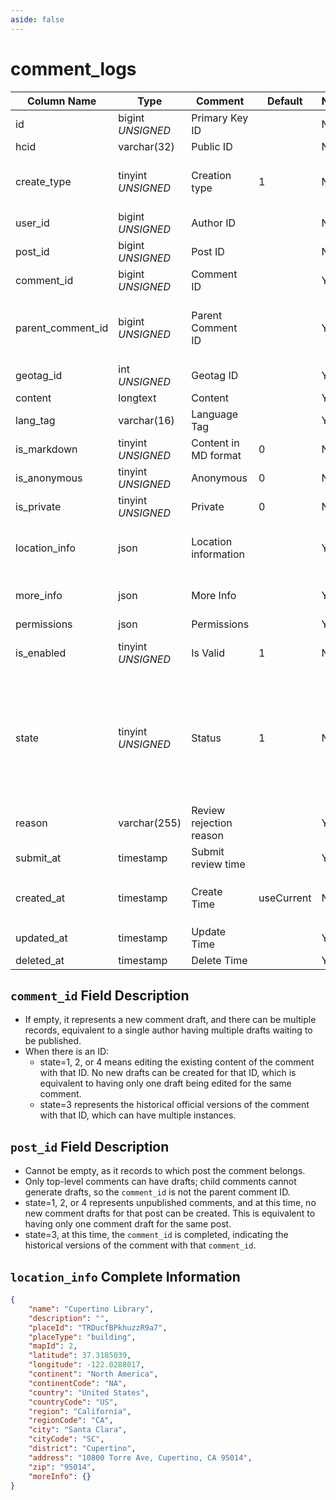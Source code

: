 ```yaml
---
aside: false
---
```


# comment_logs

| Column Name | Type | Comment | Default | Null | Remark |
| --- | --- | --- | --- | --- | --- |
| id | bigint *UNSIGNED* | Primary Key ID | | NO | Auto Increment |
| hcid | varchar(32) | Public ID |  | NO | **Unique** |
| create_type | tinyint *UNSIGNED* | Creation type | 1 | NO | 1.Quick creation / 2.Editor creation / 3.Recovered from post |
| user_id | bigint *UNSIGNED* | Author ID |  | NO | Related field [users->id](../users/users.md) |
| post_id | bigint *UNSIGNED* | Post ID |  | NO | Related field [posts->id](posts.md) |
| comment_id | bigint *UNSIGNED* | Comment ID |  | YES | Related field [comments->id](comments.md) |
| parent_comment_id | bigint *UNSIGNED* | Parent Comment ID |  | YES | Related field [comments->id](comments.md)<br>Empty means a top-level comment |
| geotag_id | int *UNSIGNED* | Geotag ID |  | YES | Related field [geotags->id](geotags.md) |
| content | longtext | Content |  | YES | Full content |
| lang_tag | varchar(16) | Language Tag |  | YES |  |
| is_markdown | tinyint *UNSIGNED* | Content in MD format | 0 | NO | 0.No / 1.Yes |
| is_anonymous | tinyint *UNSIGNED* | Anonymous | 0 | NO | 0.No / 1.Yes |
| is_private | tinyint *UNSIGNED* | Private | 0 | NO | 0.No / 1.Yes |
| location_info | json | Location information |  | YES | Empty means not creating or clearing when modifying |
| more_info | json | More Info |  | YES | E.g. publisher IP location name, device name, etc. |
| permissions | json | Permissions |  | YES |  |
| is_enabled | tinyint *UNSIGNED* | Is Valid | 1 | NO | 0.Invalid (visible only to yourself) / 1.Valid |
| state | tinyint *UNSIGNED* | Status | 1 | NO | 1.Unpublished (Draft)<br>2.Published (Under review)<br>3.Published (Approved and archived)<br>4.Published (Rejected, back to draft status) |
| reason | varchar(255) | Review rejection reason |  | YES | Used when rejected in review |
| submit_at | timestamp | Submit review time |  | YES |  |
| created_at | timestamp | Create Time | useCurrent | NO | For example, MySQL defaults to `CURRENT_TIMESTAMP` |
| updated_at | timestamp | Update Time |  | YES |  |
| deleted_at | timestamp | Delete Time |  | YES |  |

## `comment_id` Field Description

- If empty, it represents a new comment draft, and there can be multiple records, equivalent to a single author having multiple drafts waiting to be published.
- When there is an ID:
    - state=1, 2, or 4 means editing the existing content of the comment with that ID. No new drafts can be created for that ID, which is equivalent to having only one draft being edited for the same comment.
    - state=3 represents the historical official versions of the comment with that ID, which can have multiple instances.

## `post_id` Field Description

- Cannot be empty, as it records to which post the comment belongs.
- Only top-level comments can have drafts; child comments cannot generate drafts, so the `comment_id` is not the parent comment ID.
- state=1, 2, or 4 represents unpublished comments, and at this time, no new comment drafts for that post can be created. This is equivalent to having only one comment draft for the same post.
- state=3, at this time, the `comment_id` is completed, indicating the historical versions of the comment with that `comment_id`.

## `location_info` Complete Information

```json
{
    "name": "Cupertino Library",
    "description": "",
    "placeId": "TRDucfBPkhuzzR9a7",
    "placeType": "building",
    "mapId": 2,
    "latitude": 37.3185039,
    "longitude": -122.0288017,
    "continent": "North America",
    "continentCode": "NA",
    "country": "United States",
    "countryCode": "US",
    "region": "California",
    "regionCode": "CA",
    "city": "Santa Clara",
    "cityCode": "SC",
    "district": "Cupertino",
    "address": "10800 Torre Ave, Cupertino, CA 95014",
    "zip": "95014",
    "moreInfo": {}
}
```
